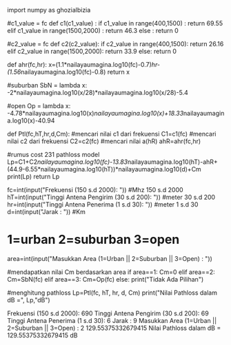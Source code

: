 import numpy as ghozialbizia

#c1_value = fc
def c1(c1_value) :
  if c1_value in range(400,1500) :
    return 69.55
  elif c1_value in range(1500,2000) :
    return 46.3
  else : return 0
  
#c2_value = fc
def c2(c2_value):
  if c2_value in range(400,1500):
    return 26.16
  elif c2_value in range(1500,2000):
    return 33.9
  else: return 0
  
  def ahr(fc,hr):
  x=(1.1*nailayaumagina.log10(fc)-0.7)*hr-(1.56*nailayaumagina.log10(fc)-0.8)
  return x
  
  #suburban
SbN = lambda x: -2*nailayaumagina.log10(x/28)*nailayaumagina.log10(x/28)-5.4

#open
Op = lambda x: -4.78*nailayaumagina.log10(x)*nailayaumagina.log10(x)+18.33*nailayaumagina.log10(x)-40.94

def Ptl(fc,hT,hr,d,Cm):
  #mencari nilai c1 dari frekuensi
  C1=c1(fc)
  #mencari nilai c2 dari frekuensi
  C2=c2(fc)
  #mencari nilai a(hR)
  ahR=ahr(fc,hr)

  #rumus cost 231 pathloss model
  Lp=C1+C2*nailayaumagina.log10(fc)-13.83*nailayaumagina.log10(hT)-ahR+(44.9-6.55*nailayaumagina.log10(hT))*nailayaumagina.log10(d)+Cm
  print(Lp)
  return Lp
  
  fc=int(input("Frekuensi (150 s.d 2000): "))    #Mhz 150 s.d 2000
hT=int(input("Tinggi Antena Pengirim (30 s.d 200): "))     #meter 30 s.d 200
hr=int(input("Tinggi Antena Penerima (1 s.d 30): "))     #meter 1 s.d 30 
d=int(input("Jarak : "))      #Km
# 1=urban   2=suburban    3=open
area=int(input("Masukkan Area (1=Urban || 2=Suburban || 3=Open) : "))    

#mendapatkan nilai Cm berdasarkan area
if area==1:
  Cm=0
elif area==2:
  Cm=SbN(fc)
elif area==3:
  Cm=Op(fc)
else: print("Tidak Ada Pilihan")

#menghitung pathloss
Lp=Ptl(fc, hT, hr, d, Cm)
print("Nilai Pathloss dalam dB =", Lp,"dB")


Frekuensi (150 s.d 2000): 690
Tinggi Antena Pengirim (30 s.d 200): 69
Tinggi Antena Penerima (1 s.d 30): 6
Jarak : 9
Masukkan Area (1=Urban || 2=Suburban || 3=Open) : 2
129.55375332679415
Nilai Pathloss dalam dB = 129.55375332679415 dB
